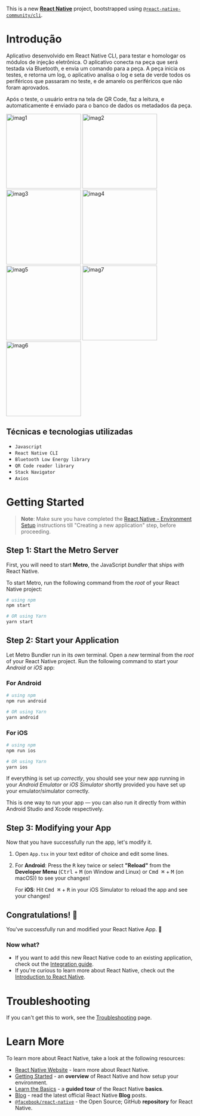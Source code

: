 This is a new [**React Native**](https://reactnative.dev) project, bootstrapped using [`@react-native-community/cli`](https://github.com/react-native-community/cli).

# Introdução

Aplicativo desenvolvido em React Native CLI, para testar e homologar os módulos de injeção eletrônica. O aplicativo conecta na peça que será testada via Bluetooth, e envia um comando para a peça. A peça inicia os testes, e retorna um log, o aplicativo analisa o log e seta de verde todos os periféricos que passaram no teste, e de amarelo os periféricos que não foram aprovados. 

Após o teste, o usuário entra na tela de QR Code, faz a leitura, e automaticamente é enviado para o banco de dados os metadados da peça.


<img src="https://github.com/user-attachments/assets/30c65e13-f739-4b10-af3a-edd45beb6626" alt="imag1" style="width:200px; height:auto;">
<img src="https://github.com/user-attachments/assets/9f0e1b43-fec9-41c1-bc58-09400f8f7cb5" alt="imag2" style="width:200px; height:auto;">
<img src="https://github.com/user-attachments/assets/8662fc45-a271-491e-b8cb-9ab7f3fd513e" alt="imag3" style="width:200px; height:auto;">
<img src="https://github.com/user-attachments/assets/7def90ee-7139-47e9-a1cf-d2e76cc573d5" alt="imag4" style="width:200px; height:auto;">
<img src="https://github.com/user-attachments/assets/7def90ee-7139-47e9-a1cf-d2e76cc573d5" alt="imag5" style="width:200px; height:auto;">
<img src="https://github.com/user-attachments/assets/4396056e-89a3-413d-9149-382b7246fb53" alt="imag7" style="width:200px; height:auto;">
<img src="https://github.com/user-attachments/assets/ef404349-11d3-4c72-b506-bc3dc9537ef3" alt="imag6" style="width:200px; height:auto;">

## Técnicas e tecnologias utilizadas

- ``Javascript``
- ``React Native CLI``
- ``Bluetooth Low Energy library``
- ``QR Code reader library``
- ``Stack Navigator``
- ``Axios``

# Getting Started

>**Note**: Make sure you have completed the [React Native - Environment Setup](https://reactnative.dev/docs/environment-setup) instructions till "Creating a new application" step, before proceeding.

## Step 1: Start the Metro Server

First, you will need to start **Metro**, the JavaScript _bundler_ that ships _with_ React Native.

To start Metro, run the following command from the _root_ of your React Native project:

```bash
# using npm
npm start

# OR using Yarn
yarn start
```

## Step 2: Start your Application

Let Metro Bundler run in its _own_ terminal. Open a _new_ terminal from the _root_ of your React Native project. Run the following command to start your _Android_ or _iOS_ app:

### For Android

```bash
# using npm
npm run android

# OR using Yarn
yarn android
```

### For iOS

```bash
# using npm
npm run ios

# OR using Yarn
yarn ios
```

If everything is set up _correctly_, you should see your new app running in your _Android Emulator_ or _iOS Simulator_ shortly provided you have set up your emulator/simulator correctly.

This is one way to run your app — you can also run it directly from within Android Studio and Xcode respectively.

## Step 3: Modifying your App

Now that you have successfully run the app, let's modify it.

1. Open `App.tsx` in your text editor of choice and edit some lines.
2. For **Android**: Press the <kbd>R</kbd> key twice or select **"Reload"** from the **Developer Menu** (<kbd>Ctrl</kbd> + <kbd>M</kbd> (on Window and Linux) or <kbd>Cmd ⌘</kbd> + <kbd>M</kbd> (on macOS)) to see your changes!

   For **iOS**: Hit <kbd>Cmd ⌘</kbd> + <kbd>R</kbd> in your iOS Simulator to reload the app and see your changes!

## Congratulations! :tada:

You've successfully run and modified your React Native App. :partying_face:

### Now what?

- If you want to add this new React Native code to an existing application, check out the [Integration guide](https://reactnative.dev/docs/integration-with-existing-apps).
- If you're curious to learn more about React Native, check out the [Introduction to React Native](https://reactnative.dev/docs/getting-started).

# Troubleshooting

If you can't get this to work, see the [Troubleshooting](https://reactnative.dev/docs/troubleshooting) page.

# Learn More

To learn more about React Native, take a look at the following resources:

- [React Native Website](https://reactnative.dev) - learn more about React Native.
- [Getting Started](https://reactnative.dev/docs/environment-setup) - an **overview** of React Native and how setup your environment.
- [Learn the Basics](https://reactnative.dev/docs/getting-started) - a **guided tour** of the React Native **basics**.
- [Blog](https://reactnative.dev/blog) - read the latest official React Native **Blog** posts.
- [`@facebook/react-native`](https://github.com/facebook/react-native) - the Open Source; GitHub **repository** for React Native.
